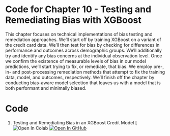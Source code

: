 # Code for Chapter 10 -  Testing and Remediating Bias with XGBoost

This chapter focuses on technical implementations of bias testing and remediation approaches. We’ll start off by training XGBoost on a variant of the credit card data. We’ll then test for bias by checking for differences in performance and outcomes across demographic groups. We’ll additionally try and identify any bias concerns at the individual observation level. Once we confirm the existence of measurable levels of bias in our model predictions, we’ll start trying to fix, or remediate, that bias. We employ pre-, in- and post-processing remediation methods that attempt to fix the training data, model, and outcomes, respectively. We’ll finish off the chapter by conducting bias-aware model selection that leaves us with a model that is both performant and minimally biased.

# Code

1. Testing and Remediating Bias in an XGBoost Credit Model [![Open In Colab](https://githubtocolab.com/ml-for-high-risk-apps-book/Machine-Learning-for-High-Risk-Applications-Book/blob/main/code/Chapter-10/Testing_and_Remediating_Bias_constrained.ipynb)   [![Open In GitHub](https://img.shields.io/badge/Github-code-green)](https://github.com/ml-for-high-risk-apps-book/Machine-Learning-for-High-Risk-Applications-Book/blob/main/code/Chapter-10/Testing_and_Remediating_Bias_constrained.ipynb)
